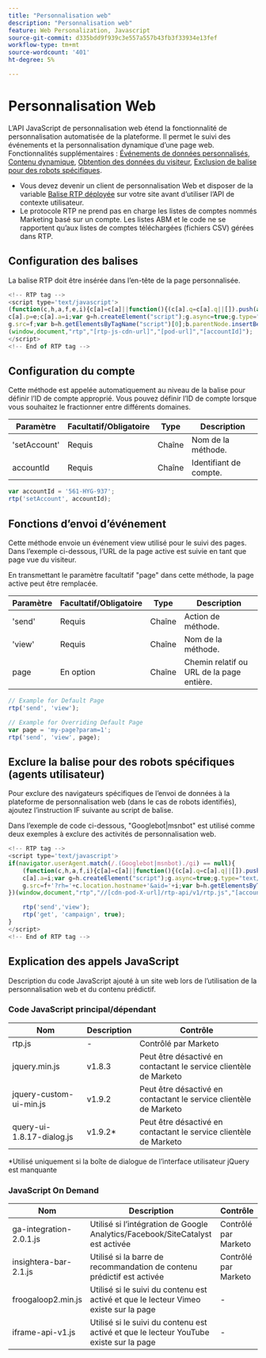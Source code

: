 ```yaml
---
title: "Personnalisation web"
description: "Personnalisation web"
feature: Web Personalization, Javascript
source-git-commit: d335bdd9f939c3e557a557b43fb3f33934e13fef
workflow-type: tm+mt
source-wordcount: '401'
ht-degree: 5%

---
```



# Personnalisation Web

L’API JavaScript de personnalisation web étend la fonctionnalité de personnalisation automatisée de la plateforme. Il permet le suivi des événements et la personnalisation dynamique d’une page web. Fonctionnalités supplémentaires : [Événements de données personnalisés](custom-data-events.md), [Contenu dynamique](web-personalization.md), [Obtention des données du visiteur](get-visitor-data.md), [Exclusion de balise pour des robots spécifiques](#exclude_tag_for_specific_bots).

- Vous devez devenir un client de personnalisation Web et disposer de la variable [Balise RTP déployée](https://experienceleague.adobe.com/en/docs/marketo/using/product-docs/web-personalization/rtp-tag-implementation/deploy-the-rtp-javascript) sur votre site avant d’utiliser l’API de contexte utilisateur.
- Le protocole RTP ne prend pas en charge les listes de comptes nommés Marketing basé sur un compte. Les listes ABM et le code ne se rapportent qu’aux listes de comptes téléchargées (fichiers CSV) gérées dans RTP.

## Configuration des balises

La balise RTP doit être insérée dans l’en-tête de la page personnalisée.

```javascript
<!-- RTP tag --> 
<script type='text/javascript'>
(function(c,h,a,f,e,i){c[a]=c[a]||function(){(c[a].q=c[a].q||[]).push(arguments)};
c[a].p=e;c[a].a=i;var g=h.createElement("script");g.async=true;g.type="text/javascript";
g.src=f;var b=h.getElementsByTagName("script")[0];b.parentNode.insertBefore(g,b)})
(window,document,"rtp","[rtp-js-cdn-url]","[pod-url]","[accountId]");
</script>
<!-- End of RTP tag -->
```

## Configuration du compte

Cette méthode est appelée automatiquement au niveau de la balise pour définir l’ID de compte approprié. Vous pouvez définir l’ID de compte lorsque vous souhaitez le fractionner entre différents domaines.

| Paramètre | Facultatif/Obligatoire | Type | Description |
|--------------|-------------------|--------|--------------|
| &#39;setAccount&#39; | Requis | Chaîne | Nom de la méthode. |
| accountId | Requis | Chaîne | Identifiant de compte. |


```javascript
var accountId = '561-HYG-937';
rtp('setAccount', accountId);
```

## Fonctions d’envoi d’événement

Cette méthode envoie un événement view utilisé pour le suivi des pages. Dans l’exemple ci-dessous, l’URL de la page active est suivie en tant que page vue du visiteur.

En transmettant le paramètre facultatif &quot;page&quot; dans cette méthode, la page active peut être remplacée.

| Paramètre | Facultatif/Obligatoire | Type | Description |
|-----------|-------------------|--------|---------------------------------|
| &#39;send&#39; | Requis | Chaîne | Action de méthode. |
| &#39;view&#39; | Requis | Chaîne | Nom de la méthode. |
| page | En option | Chaîne | Chemin relatif ou URL de la page entière. |


```javascript
// Example for Default Page
rtp('send', 'view');

// Example for Overriding Default Page
var page = 'my-page?param=1';
rtp('send', 'view', page);
```

## Exclure la balise pour des robots spécifiques (agents utilisateur)

Pour exclure des navigateurs spécifiques de l’envoi de données à la plateforme de personnalisation web (dans le cas de robots identifiés), ajoutez l’instruction IF suivante au script de balise.

Dans l’exemple de code ci-dessous, &quot;Googlebot|msnbot&quot; est utilisé comme deux exemples à exclure des activités de personnalisation web.

```javascript
<!-- RTP tag --> 
<script type='text/javascript'>
if(navigator.userAgent.match(/.(Googlebot|msnbot)./gi) == null){
    (function(c,h,a,f,i){c[a]=c[a]||function(){(c[a].q=c[a].q||[]).push(arguments)};
    c[a].a=i;var g=h.createElement("script");g.async=true;g.type="text/javascript";
    g.src=f+'?rh='+c.location.hostname+'&aid='+i;var b=h.getElementsByTagName("script")[0];b.parentNode.insertBefore(g,b);
})(window,document,"rtp","//[cdn-pod-X-url]/rtp-api/v1/rtp.js","[accountId]");

    rtp('send','view');
    rtp('get', 'campaign', true);
}
</script>
<!-- End of RTP tag -->
```

## Explication des appels JavaScript

Description du code JavaScript ajouté à un site web lors de l’utilisation de la personnalisation web et du contenu prédictif.

### Code JavaScript principal/dépendant

| Nom | Description | Contrôle |
|---------------------------|-------------|--------------------------------------------------------|
| rtp.js | - | Contrôlé par Marketo |
| jquery.min.js | v1.8.3 | Peut être désactivé en contactant le service clientèle de Marketo |
| jquery-custom-ui-min.js | v1.9.2 | Peut être désactivé en contactant le service clientèle de Marketo |
| query-ui-1.8.17-dialog.js | v1.9.2* | Peut être désactivé en contactant le service clientèle de Marketo |


*Utilisé uniquement si la boîte de dialogue de l’interface utilisateur jQuery est manquante

### JavaScript On Demand

| Nom | Description | Contrôle |
|-------------------------|-----------------------------------------------------------------------|-----------------------|
| ga-integration-2.0.1.js | Utilisé si l’intégration de Google Analytics/Facebook/SiteCatalyst est activée | Contrôlé par Marketo |
| insightera-bar-2.1.js | Utilisé si la barre de recommandation de contenu prédictif est activée | Contrôlé par Marketo |
| froogaloop2.min.js | Utilisé si le suivi du contenu est activé et que le lecteur Vimeo existe sur la page | - |
| iframe-api-v1.js | Utilisé si le suivi du contenu est activé et que le lecteur YouTube existe sur la page | - |


